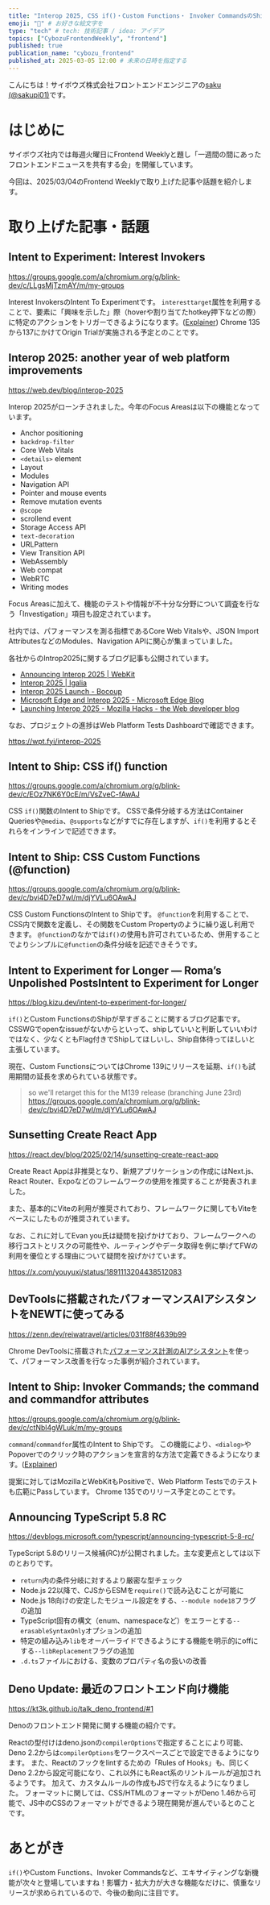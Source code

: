 ```yaml
---
title: "Interop 2025, CSS if()・Custom Functions・ Invoker CommandsのShipなど" # 目立ったニュースを選ぶ
emoji: "🌟" # お好きな絵文字を
type: "tech" # tech: 技術記事 / idea: アイデア
topics: ["CybozuFrontendWeekly", "frontend"]
published: true
publication_name: "cybozu_frontend"
published_at: 2025-03-05 12:00 # 未来の日時を指定する
---
```


こんにちは！サイボウズ株式会社フロントエンドエンジニアの[saku (@sakupi01)](https://x.com/sakupi01)です。

# はじめに

サイボウズ社内では毎週火曜日にFrontend Weeklyと題し「一週間の間にあったフロントエンドニュースを共有する会」を開催しています。

今回は、2025/03/04のFrontend Weeklyで取り上げた記事や話題を紹介します。

# 取り上げた記事・話題

## Intent to Experiment: Interest Invokers

https://groups.google.com/a/chromium.org/g/blink-dev/c/LLgsMjTzmAY/m/my-groups

Interest InvokersのIntent To Experimentです。
`interesttarget`属性を利用することで、要素に「興味を示した」際（hoverや割り当てたhotkey押下などの際）に特定のアクションをトリガーできるようになります。([Explainer](https://open-ui.org/components/interest-invokers.explainer/))
Chrome 135から137にかけてOrigin Trialが実施される予定とのことです。

## Interop 2025: another year of web platform improvements

https://web.dev/blog/interop-2025

Interop 2025がローンチされました。今年のFocus Areasは以下の機能となっています。

- Anchor positioning
- `backdrop-filter`
- Core Web Vitals
- `<details>` element
- Layout
- Modules
- Navigation API
- Pointer and mouse events
- Remove mutation events
- `@scope`
- scrollend event
- Storage Access API
- `text-decoration`
- URLPattern
- View Transition API
- WebAssembly
- Web compat
- WebRTC
- Writing modes

Focus Areasに加えて、機能のテストや情報が不十分な分野について調査を行なう「Investigation」項目も設定されています。

社内では、パフォーマンスを測る指標であるCore Web Vitalsや、JSON Import AttributesなどのModules、Navigation APIに関心が集まっていました。

各社からのIntrop2025に関するブログ記事も公開されています。

- [Announcing Interop 2025 | WebKit](https://webkit.org/blog/16458/announcing-interop-2025/)
- [Interop 2025 | Igalia](https://www.igalia.com/2025/02/13/Interop-2025.html)
- [Interop 2025 Launch - Bocoup](https://www.bocoup.com/blog/interop-2025)
- [Microsoft Edge and Interop 2025 - Microsoft Edge Blog](https://blogs.windows.com/msedgedev/2025/02/13/microsoft-edge-and-interop-2025/)
- [Launching Interop 2025 - Mozilla Hacks - the Web developer blog](https://hacks.mozilla.org/2025/02/interop-2025/)

なお、プロジェクトの進捗はWeb Platform Tests Dashboardで確認できます。

https://wpt.fyi/interop-2025

## Intent to Ship: CSS if() function

https://groups.google.com/a/chromium.org/g/blink-dev/c/EOz7NK6Y0cE/m/VsZveC-fAwAJ

CSS `if()`関数のIntent to Shipです。
CSSで条件分岐する方法はContainer Queriesや`@media`、`@supports`などがすでに存在しますが、`if()`を利用するとそれらをインラインで記述できます。

## Intent to Ship: CSS Custom Functions (@function)

https://groups.google.com/a/chromium.org/g/blink-dev/c/bvi4D7eD7wI/m/djYVLu6OAwAJ

CSS Custom FunctionsのIntent to Shipです。
`@function`を利用することで、CSS内で関数を定義し、その関数をCustom Propertyのように繰り返し利用できます。
`@function`のなかでは`if()`の使用も許可されているため、併用することでよりシンプルに`@function`の条件分岐を記述できそうです。

## Intent to Experiment for Longer — Roma’s Unpolished PostsIntent to Experiment for Longer

https://blog.kizu.dev/intent-to-experiment-for-longer/

`if()`とCustom FunctionsのShipが早すぎることに関するブログ記事です。
CSSWGでopenなissueがないからといって、shipしていいと判断していいわけではなく、少なくともFlag付きでShipしてほしいし、Ship自体待ってほしいと主張しています。

現在、Custom FunctionsについてはChrome 139にリリースを延期、`if()`も試用期間の延長を求められている状態です。

> so we'll retarget this for the M139 release (branching June 23rd)
> https://groups.google.com/a/chromium.org/g/blink-dev/c/bvi4D7eD7wI/m/djYVLu6OAwAJ

## Sunsetting Create React App

https://react.dev/blog/2025/02/14/sunsetting-create-react-app

Create React Appは非推奨となり、新規アプリケーションの作成にはNext.js、React Router、Expoなどのフレームワークの使用を推奨することが発表されました。

また、基本的にViteの利用が推奨されており、フレームワークに関してもViteをベースにしたものが推奨されています。

なお、これに対してEvan you氏は疑問を投げかけており、フレームワークへの移行コストとリスクの可能性や、ルーティングやデータ取得を例に挙げてFWの利用を優位とする理由について疑問を投げかけています。

https://x.com/youyuxi/status/1891113204438512083

## DevToolsに搭載されたパフォーマンスAIアシスタントをNEWTに使ってみる

https://zenn.dev/reiwatravel/articles/031f88f4639b99

Chrome DevToolsに搭載された[パフォーマンス計測のAIアシスタント](https://developer.chrome.com/docs/devtools/ai-assistance/performance)を使って、パフォーマンス改善を行なった事例が紹介されています。

## Intent to Ship: Invoker Commands; the command and commandfor attributes

https://groups.google.com/a/chromium.org/g/blink-dev/c/ctNbl4gWLuk/m/my-groups

`command`/`commandfor`属性のIntent to Shipです。
この機能により、`<dialog>`やPopoverでのクリック時のアクションを宣言的な方法で定義できるようになります。([Explainer](https://open-ui.org/components/invokers.explainer/))

提案に対してはMozillaとWebKitもPositiveで、Web Platform Testsでのテストも広範にPassしています。
Chrome 135でのリリース予定とのことです。

## Announcing TypeScript 5.8 RC

https://devblogs.microsoft.com/typescript/announcing-typescript-5-8-rc/

TypeScript 5.8のリリース候補(RC)が公開されました。主な変更点としては以下のとおりです。

- `return`内の条件分岐に対するより厳密な型チェック
- Node.js 22以降で、CJSからESMを`require()`で読み込むことが可能に
- Node.js 18向けの安定したモジュール設定をする、`--module node18`フラグの追加
- TypeScript固有の構文（enum、namespaceなど）をエラーとする`--erasableSyntaxOnly`オプションの追加
- 特定の組み込み`lib`をオーバーライドできるようにする機能を明示的にoffにする`--libReplacement`フラグの追加
- `.d.ts`ファイルにおける、変数のプロパティ名の扱いの改善

## Deno Update: 最近のフロントエンド向け機能

https://kt3k.github.io/talk_deno_frontend/#1

Denoのフロントエンド開発に関する機能の紹介です。

Reactの型付けはdeno.jsonの`compilerOptions`で指定することにより可能、Deno 2.2からは`compilerOptions`をワークスペースごとで設定できるようになります。
また、Reactのフックをlintするための「Rules of Hooks」も、同じくDeno 2.2から設定可能になり、これ以外にもReact系のリントルールが追加されるようです。
加えて、カスタムルールの作成もJSで行なえるようになりました。
フォーマットに関しては、CSS/HTMLのフォーマットがDeno 1.46から可能で、JS中のCSSのフォーマットができるよう現在開発が進んでいるとのことです。

# あとがき

`if()`やCustom Functions、Invoker Commandsなど、エキサイティングな新機能が次々と登場していますね！影響力・拡大力が大きな機能なだけに、慎重なリリースが求められているので、今後の動向に注目です。
